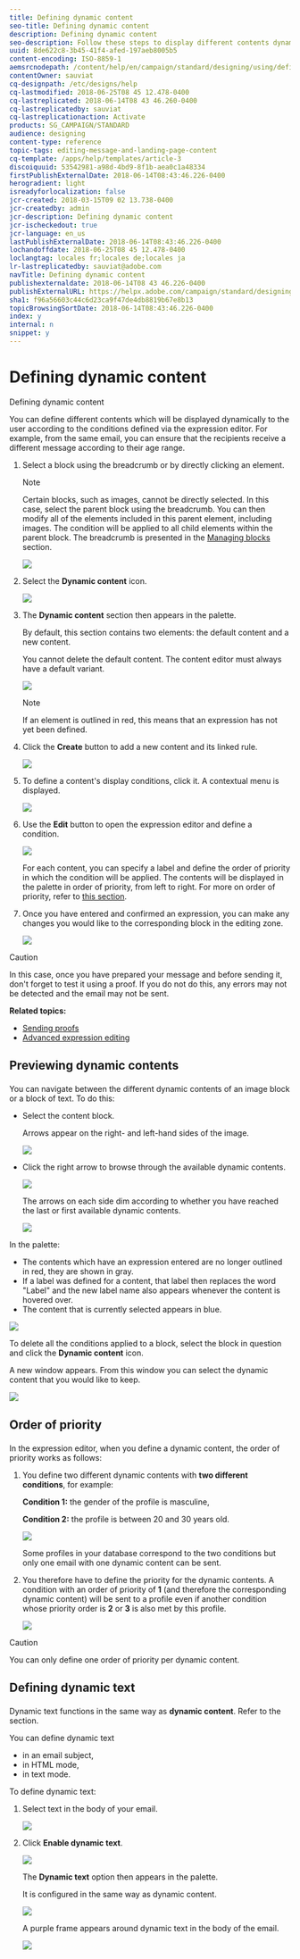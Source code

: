 ```yaml
---
title: Defining dynamic content
seo-title: Defining dynamic content
description: Defining dynamic content
seo-description: Follow these steps to display different contents dynamically to the user according to the conditions defined through the Adobe Campaign expression editor.
uuid: 8de622c8-3b45-41f4-afed-197aeb8005b5
content-encoding: ISO-8859-1
aemsrcnodepath: /content/help/en/campaign/standard/designing/using/defining-dynamic-content
contentOwner: sauviat
cq-designpath: /etc/designs/help
cq-lastmodified: 2018-06-25T08 45 12.478-0400
cq-lastreplicated: 2018-06-14T08 43 46.260-0400
cq-lastreplicatedby: sauviat
cq-lastreplicationaction: Activate
products: SG_CAMPAIGN/STANDARD
audience: designing
content-type: reference
topic-tags: editing-message-and-landing-page-content
cq-template: /apps/help/templates/article-3
discoiquuid: 53542981-a98d-4bd9-8f1b-aea0c1a48334
firstPublishExternalDate: 2018-06-14T08:43:46.226-0400
herogradient: light
isreadyforlocalization: false
jcr-created: 2018-03-15T09 02 13.738-0400
jcr-createdby: admin
jcr-description: Defining dynamic content
jcr-ischeckedout: true
jcr-language: en_us
lastPublishExternalDate: 2018-06-14T08:43:46.226-0400
lochandoffdate: 2018-06-25T08 45 12.478-0400
loclangtag: locales fr;locales de;locales ja
lr-lastreplicatedby: sauviat@adobe.com
navTitle: Defining dynamic content
publishexternaldate: 2018-06-14T08 43 46.226-0400
publishExternalURL: https://helpx.adobe.com/campaign/standard/designing/using/defining-dynamic-content.html
sha1: f96a56603c44c6d23ca9f47de4db8819b67e8b13
topicBrowsingSortDate: 2018-06-14T08:43:46.226-0400
index: y
internal: n
snippet: y
---
```


# Defining dynamic content

Defining dynamic content

You can define different contents which will be displayed dynamically to the user according to the conditions defined via the expression editor. For example, from the same email, you can ensure that the recipients receive a different message according to their age range.

1. Select a block using the breadcrumb or by directly clicking an element.

   >[!NOTE]
   >
   >Certain blocks, such as images, cannot be directly selected. In this case, select the parent block using the breadcrumb. You can then modify all of the elements included in this parent element, including images. The condition will be applied to all child elements within the parent block. The breadcrumb is presented in the [Managing blocks](../../designing/using/managing-content-structure-and-style.md) section.

   ![](assets/delivery_content_32.png)

1. Select the **Dynamic content** icon.

   ![](assets/delivery_content_25.png)

1. The **Dynamic content** section then appears in the palette.

   By default, this section contains two elements: the default content and a new content.

   You cannot delete the default content. The content editor must always have a default variant.

   ![](assets/delivery_content_26.png)

   >[!NOTE]
   >
   >If an element is outlined in red, this means that an expression has not yet been defined.

1. Click the **Create** button to add a new content and its linked rule.

   ![](assets/delivery_content_34.png)

1. To define a content's display conditions, click it. A contextual menu is displayed.

   ![](assets/delivery_content_27.png)

1. Use the **Edit** button to open the expression editor and define a condition.

   ![](assets/delivery_content_28.png)

   For each content, you can specify a label and define the order of priority in which the condition will be applied. The contents will be displayed in the palette in order of priority, from left to right. For more on order of priority, refer to [this section](../../designing/using/defining-dynamic-content.md#order-of-priority). 

1. Once you have entered and confirmed an expression, you can make any changes you would like to the corresponding block in the editing zone.

   ![](assets/delivery_content_33.png)

>[!CAUTION]
>
>In this case, once you have prepared your message and before sending it, don't forget to test it using a proof. If you do not do this, any errors may not be detected and the email may not be sent.

**Related topics:**

* [Sending proofs](../../sending/using/managing-test-profiles-and-sending-proofs.md#sending-proofs)
* [Advanced expression editing](../../automating/using/editing-queries.md#about-query-editor)

## <p>Previewing dynamic contents</p>

You can navigate between the different dynamic contents of an image block or a block of text. To do this:

* Select the content block.

  Arrows appear on the right- and left-hand sides of the image.

  ![](assets/delivery_content_35.png)

* Click the right arrow to browse through the available dynamic contents.

  ![](assets/delivery_content_36.png)

  The arrows on each side dim according to whether you have reached the last or first available dynamic contents.

  ![](assets/delivery_content_37.png)

In the palette:

* The contents which have an expression entered are no longer outlined in red, they are shown in gray.
* If a label was defined for a content, that label then replaces the word "Label" and the new label name also appears whenever the content is hovered over.
* The content that is currently selected appears in blue.

![](assets/delivery_content_31.png)

To delete all the conditions applied to a block, select the block in question and click the **Dynamic content** icon.

A new window appears. From this window you can select the dynamic content that you would like to keep.

![](assets/delivery_content_38.png)

## <p>Order of priority</p>

In the expression editor, when you define a dynamic content, the order of priority works as follows:

1. You define two different dynamic contents with **two different conditions**, for example:

   **Condition 1:** the gender of the profile is masculine,

   **Condition 2:** the profile is between 20 and 30 years old.

   ![](assets/delivery_content_61.png)

   Some profiles in your database correspond to the two conditions but only one email with one dynamic content can be sent.

1. You therefore have to define the priority for the dynamic contents. A condition with an order of priority of **1** (and therefore the corresponding dynamic content) will be sent to a profile even if another condition whose priority order is **2** or **3** is also met by this profile.

   ![](assets/delivery_content_62.png)

>[!CAUTION]
>
>You can only define one order of priority per dynamic content.

## <p>Defining dynamic text</p>

Dynamic text functions in the same way as **dynamic content**. Refer to the section.

You can define dynamic text

* in an email subject,
* in HTML mode,
* in text mode.

To define dynamic text:

1. Select text in the body of your email.

   ![](assets/delivery_content_39.png)

1. Click **Enable dynamic text**.

   ![](assets/delivery_content_40.png)

   The **Dynamic text** option then appears in the palette.

   It is configured in the same way as dynamic content.

   ![](assets/delivery_content_41.png)

   A purple frame appears around dynamic text in the body of the email.

   ![](assets/delivery_content_42.png)


